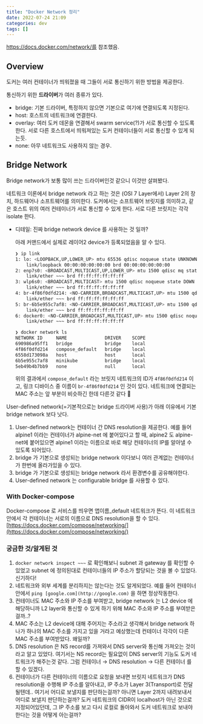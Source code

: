 ```yaml
---
title: "Docker Network 정리"
date: 2022-07-24 21:09
categories: dev
tags: []
---
```


https://docs.docker.com/network/를 참조했음.

## Overview

도커는 여러 컨테이너가 띄워졌을 때 그들이 서로 통신하기 위한 방법을 제공한다.

통신하기 위한 **드라이버**가 여러 종류가 있다.

- bridge: 기본 드라이버, 특정하지 않으면 기본으로 여기에 연결되도록 지정된다.
- host: 호스트의 네트워크에 연결한다.
- overlay: 여러 도커 데몬을 연결해서 swarm service(?)가 서로 통신할 수 있도록 한다. 서로 다른 호스트에서 띄워져있는 도커 컨테이너들이 서로 통신할 수 있게 되는듯.
- none: 아무 네트워크도 사용하지 않는 경우.

## Bridge Network

Bridge network가 보통 많이 쓰는 드라이버인것 같으니 이것만 살펴봤다.

네트워크 이론에서 bridge network 라고 하는 것은 (OSI 7 Layer에서) Layer 2의 장치, 하드웨어나 소프트웨어를 의미한다. 도커에서는 소프트웨어 브릿지를 의미하고, 같은 호스트 위의 여러 컨테이너가 서로 통신할 수 있게 한다. 서로 다른 브릿지는 각각 isolate 한다.

- 디테일: 진짜 bridge network device 를 사용하는 것 일까?
    
    아래 커맨드에서 실제로 레이어2 device가 등록되었음을 알 수 있다. 
    
    ```bash
    ❯ ip link 
    1: lo: <LOOPBACK,UP,LOWER_UP> mtu 65536 qdisc noqueue state UNKNOWN mode DEFAULT group default qlen 1000
        link/loopback 00:00:00:00:00:00 brd 00:00:00:00:00:00
    2: enp7s0: <BROADCAST,MULTICAST,UP,LOWER_UP> mtu 1500 qdisc mq state UP mode DEFAULT group default qlen 1000
        link/ether ~~~ brd ff:ff:ff:ff:ff:ff
    3: wlp6s0: <BROADCAST,MULTICAST> mtu 1500 qdisc noqueue state DOWN mode DEFAULT group default qlen 1000
        link/ether ~~~ brd ff:ff:ff:ff:ff:ff
    4: br-4f86f0dfd214: <NO-CARRIER,BROADCAST,MULTICAST,UP> mtu 1500 qdisc noqueue state DOWN mode DEFAULT group default 
        link/ether ~~~ brd ff:ff:ff:ff:ff:ff
    5: br-6b5e955c7af8: <NO-CARRIER,BROADCAST,MULTICAST,UP> mtu 1500 qdisc noqueue state DOWN mode DEFAULT group default 
        link/ether ~~~ brd ff:ff:ff:ff:ff:ff
    6: docker0: <NO-CARRIER,BROADCAST,MULTICAST,UP> mtu 1500 qdisc noqueue state DOWN mode DEFAULT group default 
        link/ether ~~~ brd ff:ff:ff:ff:ff:ff

    ❯ docker network ls                     
    NETWORK ID     NAME              DRIVER    SCOPE
    690986a95ff1   bridge            bridge    local
    4f86f0dfd214   compose_default   bridge    local
    6558d173098a   host              host      local
    6b5e955c7af8   minikube          bridge    local
    5eb49b4b7bb9   none              null      local
    ```
    
    위의 결과에서 `compose_default` 라는 브릿지 네트워크의 ID가 `4f86f0dfd214` 이고, 링크 디바이스 중 이름이 `br-4f86f0dfd214` 인 것이 있다. 네트워크에 연결되는 MAC 주소는 앞 부분이 비슷하긴 한데 다른것 같다 🤔
    

User-defined network(=기본적으로는 bridge 드라이버 사용)가 아래 이유에서 기본 bridge network 보다 낫다.

1. User-defined network는 컨테이너 간 DNS resolution을 제공한다. 예를 들어 alpine1 이라는 컨테이너가 alpine-net 에 붙어있다고 할 때, alpine2 도 alpine-net에 붙어있으면 alpine1 이라는 이름으로 바로 해당 컨테이너의 IP를 알아낼 수 있도록 되어있다.
2. bridge 가 기본으로 생성되는 bridge network 이다보니 여러 관계없는 컨테이너가 한번에 올라가있을 수 있다.
3. bridge 가 기본으로 생성되는 bridge network 라서 환경변수를 공유해야한다.
4. User-defined network 는 configurable bridge 를 사용할 수 있다.

### With Docker-compose

Docker-compose 로 서비스를 띄우면 앱이름_default 네트워크가 뜬다. 이 네트워크 안에서 각 컨테이너는 서로의 이름으로 DNS resolution을 할 수 있다. [https://docs.docker.com/compose/networking/](https://docs.docker.com/compose/networking/)

### 궁금한 것/알게된 것

1. `docker network inspect ~~~` 로 확인해보니 subnet 과 gateway 를 확인할 수 있었고 subnet 에 정의된대로 컨테이너들의 IP 주소가 할당되는 것을 볼 수 있었다. 신기하다!
2. 네트워크와 외부 세계를 분리하지는 않는다는 것도 알게되었다. 예를 들어 컨테이너 안에서 `ping [google.com](http://google.com)` 을 하면 정상작동한다.
3. 컨테이너도 MAC 주소와 IP 주소를 부여받고, bridge network 는 L2 device 에 해당하니까 L2 layer와 통신할 수 있게 하기 위해 MAC 주소와 IP 주소를 부여받은걸까..?
4. MAC 주소는 L2 device에 대해 주어지는 주소라고 생각해서 bridge network 하나가 하나의 MAC 주소를 가지고 있을 거라고 예상했는데 컨테이너 각각이 다른 MAC 주소를 부여받았다. 왜일까?
5. DNS resolution 은 NS record를 가져와서 DNS server와 통신해 가져오는 것이라고 알고 있었다. 여기서는 NS record는 필요없이 DNS server의 기능도 도커 네트워크가 해주는것 같다. 그럼 컨테이너 → DNS resolution → 다른 컨테이너 를 할 수 있겠다.
6. 컨테이너가 다른 컨테이너의 이름으로 요청을 보내면 브릿지 네트워크가 DNS resolution을 수행해 IP 주소를 알아내고, IP 주소가 Layer 3(Transport)로 전달될텐데.. 여기서 어디로 보낼지를 판단하는걸까? 아니면 Layer 2까지 내려보내서 어디로 보낼지 판단하는걸까? 도커 네트워크의 CIDR이 localhost가 아닌 것으로 지정되어있던데, 그 IP 주소를 보고 다시 로컬로 돌아와서 도커 네트워크로 보내야한다는 것을 어떻게 아는걸까?
